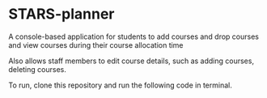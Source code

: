 # STARS-planner

A console-based application for students to add courses and drop courses and view courses during their course allocation time

Also allows staff members to edit course details, such as adding courses, deleting courses.

To run, clone this repository and run the following code in terminal.

